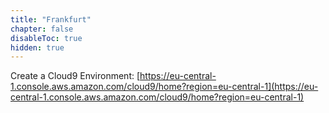 ```yaml
---
title: "Frankfurt"
chapter: false
disableToc: true
hidden: true
---
```


Create a Cloud9 Environment: [https://eu-central-1.console.aws.amazon.com/cloud9/home?region=eu-central-1](https://eu-central-1.console.aws.amazon.com/cloud9/home?region=eu-central-1)